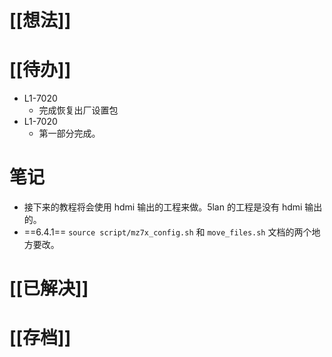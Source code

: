 # [[想法]]

# [[待办]]
- L1-7020
	- 完成恢复出厂设置包
- L1-7020
	- 第一部分完成。
# 笔记
- 接下来的教程将会使用 hdmi 输出的工程来做。5lan 的工程是没有 hdmi 输出的。
- ==6.4.1== `source script/mz7x_config.sh` 和 `move_files.sh` 文档的两个地方要改。
# [[已解决]]

# [[存档]]